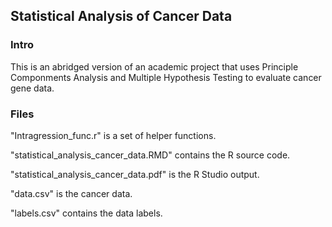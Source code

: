 ## Statistical Analysis of Cancer Data

### Intro
This is an abridged version of an academic project that uses Principle Componments Analysis and Multiple Hypothesis Testing to evaluate cancer gene data.

### Files
"Intragression_func.r" is a set of helper functions.

"statistical_analysis_cancer_data.RMD" contains the R source code.

"statistical_analysis_cancer_data.pdf" is the R Studio output.

"data.csv" is the cancer data. 

"labels.csv" contains the data labels. 
